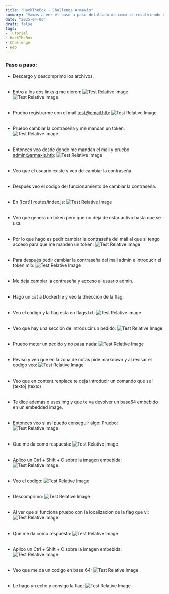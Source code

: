 ```yaml
---
title: "HackTheBox - Challenge Armaxis"
summary: "Vamos a ver el paso a paso detallado de como ir resolviendo el challenge:"
date: "2025-04-06"
draft: false
tags:
- Tutorial
- HackTheBox
- Challenge
- Web
---
```


### Paso a paso:

- Descargo y descomprimo los archivos.

<div style="height: 5px;"></div>

- Entro a los dos links q me dieron: 
    ![Test Relative Image](./imagen.png)
    ![Test Relative Image](./imagen2.png)

<div style="height: 5px;"></div>

- Pruebo registrarme con el mail test@email.htb:
    ![Test Relative Image](./imagen4.png)
    
<div style="height: 5px;"></div>

- Pruebo cambiar la contraseña y me mandan un token:
    ![Test Relative Image](./imagen3.png)

<div style="height: 5px;"></div>

- Entonces veo desde donde me mandan el mail y pruebo admin@armaxis.htb: 
    ![Test Relative Image](./imagen4.png)

<div style="height: 5px;"></div>

- Veo que el usuario existe y veo de cambiar la contraseña.

<div style="height: 5px;"></div>

- Después veo el código del funcionamiento de cambiar la contraseña.

<div style="height: 5px;"></div>

- En [[cat]] routes/index.js:
    ![Test Relative Image](./imagen5.png)

<div style="height: 5px;"></div>

- Veo que genera un token pero que no deja de estar activo hasta que se usa.

<div style="height: 5px;"></div>

- Por lo que hago es pedir cambiar la contraseña del mail al que si tengo acceso para que me manden un token:
    ![Test Relative Image](./imagen6.png)

<div style="height: 5px;"></div>

- Para después pedir cambiar la contraseña del mail admin e introducir el token mío:
    ![Test Relative Image](./imagen7.png)

<div style="height: 5px;"></div>

- Me deja cambiar la contraseña y acceso al usuario admin.

<div style="height: 5px;"></div>

- Hago un cat a Dockerfile y veo la dirección de la flag:

<div style="height: 5px;"></div>

- Veo el código y la flag esta en flags.txt:
    ![Test Relative Image](./imagen8.png)

<div style="height: 5px;"></div>

- Veo que hay una sección de introducir un pedido:
    ![Test Relative Image](./imagen9.png)

<div style="height: 5px;"></div>

- Pruebo meter un pedido y no pasa nada:
    ![Test Relative Image](./imagen10.png)

<div style="height: 5px;"></div>

- Reviso y veo que en la zona de notas pide markdown y al revisar el codigo veo:
    ![Test Relative Image](./imagen11.png)
    
<div style="height: 5px;"></div>

- Veo que en content.renplace te deja introducir un comando que se ![texto] (texto)

<div style="height: 5px;"></div>

- Te dice además q uses img y que te va devolver un base64 embebido en un embedded image. 

<div style="height: 5px;"></div>

- Entonces veo si así puedo conseguir algo:
    Pruebo:
    ![Test Relative Image](./imagen12.png)

<div style="height: 5px;"></div>

- Que me da como respuesta:
    ![Test Relative Image](./imagen13.png)

<div style="height: 5px;"></div>

- Aplico un Ctrl + Shift + C sobre la imagen embebida:
    ![Test Relative Image](./imagen14.png)

<div style="height: 5px;"></div>

- Veo el codigo:
    ![Test Relative Image](./imagen15.png)

<div style="height: 5px;"></div>

- Descomprimo:
    ![Test Relative Image](./imagen16.png)

<div style="height: 5px;"></div>

- Al ver que si funciona pruebo con la localizacion de la flag que vi:
    ![Test Relative Image](./imagen17.png)

<div style="height: 5px;"></div>

- Que me da como respuesta:
    ![Test Relative Image](./imagen18.png)

<div style="height: 5px;"></div>

- Aplico un Ctrl + Shift + C sobre la imagen embebida:
    ![Test Relative Image](./imagen19.png)

<div style="height: 5px;"></div>

- Veo que me da un codigo en base 64:
    ![Test Relative Image](./imagen20.png)

<div style="height: 5px;"></div>

- Le hago un echo y consigo la flag:
    ![Test Relative Image](./imagen21.png)